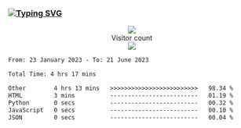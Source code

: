 ### <a href="https://git.io/typing-svg"><img src="https://readme-typing-svg.herokuapp.com?font=Fira+Code&pause=1000&width=435&lines=+Hi+%F0%9F%91%8B+There+is+Chenghow" alt="Typing SVG" /></a>
<p align="center"> 
  <img src="https://github-readme-stats.vercel.app/api?username=chenghow&show_icons=true"><br>
  Visitor count<br>
  <img src="https://profile-counter.glitch.me/chenghow/count.svg">
</p>

<!--START_SECTION:waka-->

```txt
From: 23 January 2023 - To: 21 June 2023

Total Time: 4 hrs 17 mins

Other        4 hrs 13 mins   >>>>>>>>>>>>>>>>>>>>>>>>>   98.34 %
HTML         3 mins          -------------------------   01.19 %
Python       0 secs          -------------------------   00.32 %
JavaScript   0 secs          -------------------------   00.10 %
JSON         0 secs          -------------------------   00.04 %
```

<!--END_SECTION:waka-->
